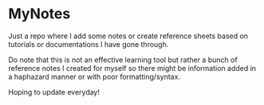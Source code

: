 # MyNotes
Just a repo where I add some notes or create reference sheets based on tutorials or documentations I have gone through.

Do note that this is not an effective learning tool but rather a bunch of reference notes I created for myself so there might be information added in a haphazard manner or with poor formatting/syntax.

Hoping to update everyday!
